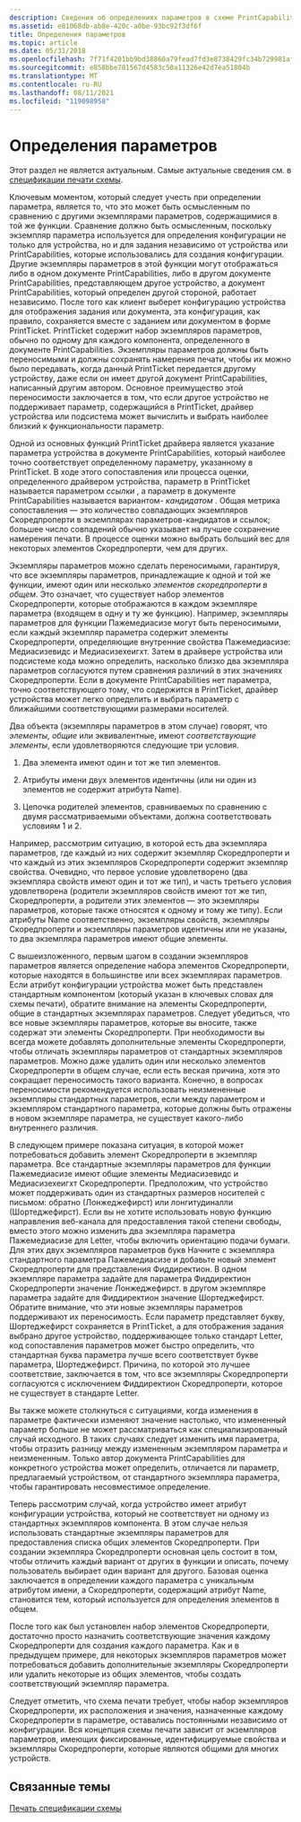```yaml
---
description: Сведения об определениях параметров в схеме PrintCapabilities. Этот раздел не является актуальным. Самые актуальные сведения см. в спецификации печати схемы.
ms.assetid: e81068db-ab8e-420c-a0be-93bc92f3df6f
title: Определения параметров
ms.topic: article
ms.date: 05/31/2018
ms.openlocfilehash: 7f71f4201bb9bd38860a79fead7fd3e8738429fc34b729981af68c0d2d1f38d7
ms.sourcegitcommit: e858bbe701567d4583c50a11326e42d7ea51804b
ms.translationtype: MT
ms.contentlocale: ru-RU
ms.lasthandoff: 08/11/2021
ms.locfileid: "119098958"
---
```

# <a name="option-definitions"></a>Определения параметров

Этот раздел не является актуальным. Самые актуальные сведения см. в [спецификации печати схемы](https://download.microsoft.com/download/D/E/C/DECA6E6B-3E81-48E7-B7EF-6D92A547D03C/print-schema-spec-2-0.zip).

Ключевым моментом, который следует учесть при определении параметра, является то, что это может быть осмысленным по сравнению с другими экземплярами параметров, содержащимися в той же функции. Сравнение должно быть осмысленным, поскольку экземпляр параметра используется для определения конфигурации не только для устройства, но и для задания независимо от устройства или PrintCapabilities, которые использовались для создания конфигурации. Другие экземпляры параметров в этой функции могут отображаться либо в одном документе PrintCapabilities, либо в другом документе PrintCapabilities, представляющем другое устройство, а документ PrintCapabilities, который определен другой стороной, работает независимо. После того как клиент выберет конфигурацию устройства для отображения задания или документа, эта конфигурация, как правило, сохраняется вместе с заданием или документом в форме PrintTicket. PrintTicket содержит набор экземпляров параметров, обычно по одному для каждого компонента, определенного в документе PrintCapabilities. Экземпляры параметров должны быть переносимыми и должны сохранять намерения печати, чтобы их можно было передавать, когда данный PrintTicket передается другому устройству, даже если он имеет другой документ PrintCapabilities, написанный другим автором. Основное преимущество этой переносимости заключается в том, что если другое устройство не поддерживает параметр, содержащийся в PrintTicket, драйвер устройства или подсистема может вычислить и выбрать наиболее близкий к функциональности параметр.

Одной из основных функций PrintTicket драйвера является указание параметра устройства в документе PrintCapabilities, который наиболее точно соответствует определенному параметру, указанному в PrintTicket. В ходе этого сопоставления или процесса оценки, определенного драйвером устройства, параметр в PrintTicket называется параметром *ссылки* , а параметр в документе PrintCapabilities называется вариантом- *кандидатом* . Общая метрика сопоставления — это количество совпадающих экземпляров Скоредпроперти в экземплярах параметров-кандидатов и ссылок; большее число совпадений обычно указывает на лучшее сохранение намерения печати. В процессе оценки можно выбрать больший вес для некоторых элементов Скоредпроперти, чем для других.

Экземпляры параметров можно сделать переносимыми, гарантируя, что все экземпляры параметров, принадлежащие к одной и той же функции, имеют один или несколько *элементов скоредпроперти в общем*. Это означает, что существует набор элементов Скоредпроперти, которые отображаются в каждом экземпляре параметра (входящем в одну и ту же функцию). Например, экземпляры параметров для функции Пажемедиасизе могут быть переносимыми, если каждый экземпляр параметра содержит элементы Скоредпроперти, определяющие внутренние свойства Пажемедиасизе: Медиасизевидс и Медиасизехеигхт. Затем в драйвере устройства или подсистеме кода можно определить, насколько близко два экземпляра параметров согласуются путем сравнения различий в этих значениях Скоредпроперти. Если в документе PrintCapabilities нет параметра, точно соответствующего тому, что содержится в PrintTicket, драйвер устройства может легко определить и выбрать параметр с ближайшими соответствующими размерами носителей.

Два объекта (экземпляры параметров в этом случае) говорят, что *элементы, общие* или эквивалентные, имеют *соответствующие элементы*, если удовлетворяются следующие три условия.

1.  Два элемента имеют один и тот же тип элементов.

2.  Атрибуты имени двух элементов идентичны (или ни один из элементов не содержит атрибута Name).

3.  Цепочка родителей элементов, сравниваемых по сравнению с двумя рассматриваемыми объектами, должна соответствовать условиям 1 и 2.

Например, рассмотрим ситуацию, в которой есть два экземпляра параметров, где каждый из них содержит экземпляр Скоредпроперти и что каждый из этих экземпляров Скоредпроперти содержит экземпляр свойства. Очевидно, что первое условие удовлетворено (два экземпляра свойств имеют один и тот же тип), и часть третьего условия удовлетворена (родители экземпляров свойств имеют тот же тип, Скоредпроперти, а родители этих элементов — это экземпляры параметров, которые также относятся к одному и тому же типу). Если атрибуты Name соответственно, экземпляры свойств, экземпляры Скоредпроперти и экземпляры параметров идентичны или не указаны, то два экземпляра параметров имеют общие элементы.

С вышеизложенного, первым шагом в создании экземпляров параметров является определение набора элементов Скоредпроперти, которые находятся в большинстве или всех экземплярах параметров. Если атрибут конфигурации устройства может быть представлен стандартным компонентом (который указан в ключевых словах для схемы печати), обратите внимание на элементы Скоредпроперти, общие в стандартных экземплярах параметров. Следует убедиться, что все новые экземпляры параметров, которые вы вносите, также содержат эти элементы Скоредпроперти. При необходимости вы всегда можете добавлять дополнительные элементы Скоредпроперти, чтобы отличать экземпляры параметров от стандартных экземпляров параметров. Можно даже удалить один или несколько элементов Скоредпроперти в общем случае, если есть веская причина, хотя это сокращает переносимость такого варианта. Конечно, в вопросах переносимости рекомендуется использовать неизмененные экземпляры стандартных параметров, если между параметром и экземпляром стандартного параметра, которые должны быть отражены в новом экземпляре параметра, не существует какого-либо внутреннего различия.

В следующем примере показана ситуация, в которой может потребоваться добавить элемент Скоредпроперти в экземпляр параметра. Все стандартные экземпляры параметров для функции Пажемедиасизе имеют общие элементы Медиасизевидс и Медиасизехеигхт Скоредпроперти. Предположим, что устройство может поддерживать один из стандартных размеров носителей с письмом: обратно (Лонжеджефирст) или лонгитудиналли (Шортеджефирст). Если вы не хотите использовать новую функцию направления веб-канала для предоставления такой степени свободы, вместо этого можно изменить два экземпляра параметра Пажемедиасизе для Letter, чтобы включить ориентацию подачи бумаги. Для этих двух экземпляров параметров букв Начните с экземпляра стандартного параметра Пажемедиасизе и добавьте новый элемент Скоредпроперти для представления Фиддиректион. В одном экземпляре параметра задайте для параметра Фиддиректион Скоредпроперти значение Лонжеджефирст. в другом экземпляре параметра задайте для Фиддиректион значение Шортеджефирст. Обратите внимание, что эти новые экземпляры параметров поддерживают их переносимость. Если параметр представляет букву, Шортеджефирст сохраняется в PrintTicket, а для отображения задания выбрано другое устройство, поддерживающее только стандарт Letter, код сопоставления параметров может быстро определить, что стандартная буква параметра лучше всего соответствует букве параметра, Шортеджефирст. Причина, по которой это лучшее соответствие, заключается в том, что все экземпляры Скоредпроперти согласуются с исключением Фиддиректион Скоредпроперти, которое не существует в стандарте Letter.

Вы также можете столкнуться с ситуациями, когда изменения в параметре фактически изменяют значение настолько, что измененный параметр больше не может рассматриваться как специализированный случай исходного. В таких случаях следует изменить имя параметра, чтобы отразить разницу между измененным экземпляром параметра и неизмененным. Только автор документа PrintCapabilities для конкретного устройства может определить, отличается ли параметр, предлагаемый устройством, от стандартного экземпляра параметра, чтобы гарантировать несовместимое определение.

Теперь рассмотрим случай, когда устройство имеет атрибут конфигурации устройства, который не соответствует ни одному из стандартных экземпляров компонента. В этом случае нельзя использовать стандартные экземпляры параметров для предоставления списка общих элементов Скоредпроперти. При создании экземпляра Скоредпроперти основная цель состоит в том, чтобы отличить каждый вариант от других в функции и описать, почему пользователь выбирает один вариант для другого. Базовая оценка заключается в определении каждого параметра с уникальным атрибутом имени, а Скоредпроперти, содержащий атрибут Name, становится тем, который используется для определения элементов в общем.

После того как был установлен набор элементов Скоредпроперти, достаточно просто назначить соответствующие значения каждому Скоредпроперти для создания каждого параметра. Как и в предыдущем примере, для некоторых экземпляров параметров может потребоваться добавить дополнительные экземпляры Скоредпроперти или удалить некоторые из общих элементов, чтобы создать соответствующий экземпляр параметра.

Следует отметить, что схема печати требует, чтобы набор экземпляров Скоредпроперти, их расположения и значения, назначенные каждому Скоредпроперти в параметре, оставались постоянными независимо от конфигурации. Вся концепция схемы печати зависит от экземпляров параметров, имеющих фиксированные, идентифицируемые свойства и экземпляры Скоредпроперти, которые являются общими для многих устройств.

## <a name="related-topics"></a>Связанные темы

<dl> <dt>

[Печать спецификации схемы](https://download.microsoft.com/download/D/E/C/DECA6E6B-3E81-48E7-B7EF-6D92A547D03C/print-schema-spec-2-0.zip)
</dt> </dl>

 

 



